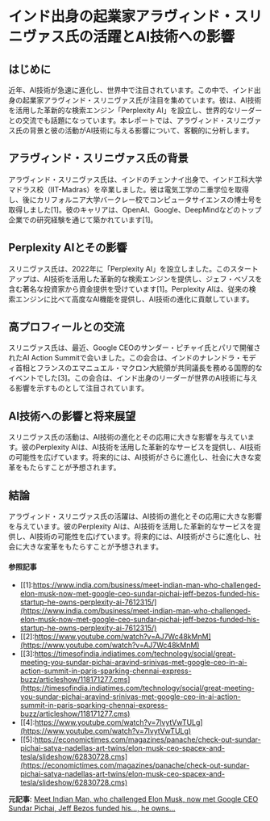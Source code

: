 # インド出身の起業家アラヴィンド・スリニヴァス氏の活躍とAI技術への影響

## はじめに

近年、AI技術が急速に進化し、世界中で注目されています。この中で、インド出身の起業家アラヴィンド・スリニヴァス氏が注目を集めています。彼は、AI技術を活用した革新的な検索エンジン「Perplexity AI」を設立し、世界的なリーダーとの交流でも話題になっています。本レポートでは、アラヴィンド・スリニヴァス氏の背景と彼の活動がAI技術に与える影響について、客観的に分析します。

## アラヴィンド・スリニヴァス氏の背景

アラヴィンド・スリニヴァス氏は、インドのチェンナイ出身で、インド工科大学マドラス校（IIT-Madras）を卒業しました。彼は電気工学の二重学位を取得し、後にカリフォルニア大学バークレー校でコンピュータサイエンスの博士号を取得しました[1]。彼のキャリアは、OpenAI、Google、DeepMindなどのトップ企業での研究経験を通じて築かれています[1]。

## Perplexity AIとその影響

スリニヴァス氏は、2022年に「Perplexity AI」を設立しました。このスタートアップは、AI技術を活用した革新的な検索エンジンを提供し、ジェフ・ベゾスを含む著名な投資家から資金提供を受けています[1]。Perplexity AIは、従来の検索エンジンに比べて高度なAI機能を提供し、AI技術の進化に貢献しています。

## 高プロフィールとの交流

スリニヴァス氏は、最近、Google CEOのサンダー・ピチャイ氏とパリで開催されたAI Action Summitで会いました。この会合は、インドのナレンドラ・モディ首相とフランスのエマニュエル・マクロン大統領が共同議長を務める国際的なイベントでした[3]。この会合は、インド出身のリーダーが世界のAI技術に与える影響を示すものとして注目されています。

## AI技術への影響と将来展望

スリニヴァス氏の活動は、AI技術の進化とその応用に大きな影響を与えています。彼のPerplexity AIは、AI技術を活用した革新的なサービスを提供し、AI技術の可能性を広げています。将来的には、AI技術がさらに進化し、社会に大きな変革をもたらすことが予想されます。

## 結論

アラヴィンド・スリニヴァス氏の活躍は、AI技術の進化とその応用に大きな影響を与えています。彼のPerplexity AIは、AI技術を活用した革新的なサービスを提供し、AI技術の可能性を広げています。将来的には、AI技術がさらに進化し、社会に大きな変革をもたらすことが予想されます。

#### 参照記事
- [[1]:https://www.india.com/business/meet-indian-man-who-challenged-elon-musk-now-met-google-ceo-sundar-pichai-jeff-bezos-funded-his-startup-he-owns-perplexity-ai-7612315/](https://www.india.com/business/meet-indian-man-who-challenged-elon-musk-now-met-google-ceo-sundar-pichai-jeff-bezos-funded-his-startup-he-owns-perplexity-ai-7612315/)
- [[2]:https://www.youtube.com/watch?v=AJ7Wc48kMnM](https://www.youtube.com/watch?v=AJ7Wc48kMnM)
- [[3]:https://timesofindia.indiatimes.com/technology/social/great-meeting-you-sundar-pichai-aravind-srinivas-met-google-ceo-in-ai-action-summit-in-paris-sparking-chennai-express-buzz/articleshow/118171277.cms](https://timesofindia.indiatimes.com/technology/social/great-meeting-you-sundar-pichai-aravind-srinivas-met-google-ceo-in-ai-action-summit-in-paris-sparking-chennai-express-buzz/articleshow/118171277.cms)
- [[4]:https://www.youtube.com/watch?v=7lvytVwTULg](https://www.youtube.com/watch?v=7lvytVwTULg)
- [[5]:https://economictimes.com/magazines/panache/check-out-sundar-pichai-satya-nadellas-art-twins/elon-musk-ceo-spacex-and-tesla/slideshow/62830728.cms](https://economictimes.com/magazines/panache/check-out-sundar-pichai-satya-nadellas-art-twins/elon-musk-ceo-spacex-and-tesla/slideshow/62830728.cms)


**元記事:** [Meet Indian Man, who challenged Elon Musk, now met Google CEO Sundar Pichai, Jeff Bezos funded his…, he owns…](https://www.india.com/business/meet-indian-man-who-challenged-elon-musk-now-met-google-ceo-sundar-pichai-jeff-bezos-funded-his-startup-he-owns-perplexity-ai-7612315/)